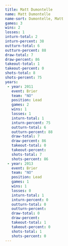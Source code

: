 ```yaml
---
title: Matt Dumontelle
name: Matt Dumontelle
name-sort: Dumontelle, Matt
games: 3
wins: 2
losses: 1
inturn-total: 2
inturn-percent: 38
outturn-total: 6
outturn-percent: 88
draw-total: 7
draw-percent: 86
takeout-total: 1
takeout-percent: 0
shots-total: 8
shots-percent: 75
years:
 - year: 2011
   event: Brier
   team: "NO"
   position: Lead
   games: 2
   wins: 1
   losses: 1
   inturn-total: 1
   inturn-percent: 75
   outturn-total: 6
   outturn-percent: 88
   draw-total: 7
   draw-percent: 86
   takeout-total: 0
   takeout-percent:
   shots-total: 7
   shots-percent: 86
 - year: 2013
   event: Brier
   team: "NO"
   position: Lead
   games: 1
   wins: 1
   losses: 0
   inturn-total: 1
   inturn-percent: 0
   outturn-total: 0
   outturn-percent:
   draw-total: 0
   draw-percent:
   takeout-total: 1
   takeout-percent: 0
   shots-total: 1
   shots-percent: 0
---
```

